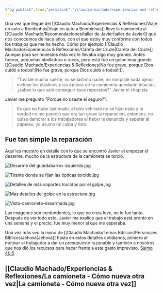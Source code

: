 ```yaml
---
{"dg-publish":true,"permalink":"/claudio-machado/experiencias-and-reflexiones/reparando-la-camioneta/","tags":["chapista","Camioneta"]}
---
```


Una vez que llegue del [[Claudio Machado/Experiencias & Reflexiones/Viaje en auto a Bombinhas\|Viaje en auto a Bombinhas]] lleve la camioneta al [[Claudio Machado/Recomendaciones/taller de Javier\|taller de Javier]] que nos conocemos de hace años, con el que estoy muy conforme con todos los trabajos que me ha hecho. Cómo por ejemplo [[Claudio Machado/Experiencias & Reflexiones/Careta del Cruze\|Careta del Cruze]] Aunque para ser honestos ésta vez le llevaba algo muy grande. Antes fueron, pequeñas abolladura o roces, pero está fue un golpe muy grande [[Claudio Machado/Experiencias & Reflexiones/No fue grave, porque Dios cuidó a todos!!\|No fue grave, porque Dios cuidó a todos!!]].

>"Tuviste mucha suerte, no se lastimó nadie, no rompiste nada ajeno, incluso los plásticos y las ópticas de tu camioneta quedaron intactas, ¿sabes lo que sale conseguir ésos repuestos?" Javier el chapista 

Javier me pregunto "Porque no usaste el seguro?".

>Es que no hubo lastimado, el otro vehículo no se hizo nada y la verdad no me pareció que era tan grave la reparación, entonces, no quise demorar a los trabajadores al hacer la denuncia y esperar al papeleo, yo asumo mi culpa y listo.

## Fue tan simple la reparación 
Aquí les muestro en detalle con lo que se encontró Javier al empezar el desarme, mucho de la estructura de la camioneta se torció.

![Desarme del guardabarros izquierdo.jpg](/img/user/Personal/Im%C3%A1genes/Desarme%20del%20guardabarros%20izquierdo.jpg)

![Tirante donde se fijan las ópticas torcido.jpg](/img/user/Personal/Im%C3%A1genes/Tirante%20donde%20se%20fijan%20las%20%C3%B3pticas%20torcido.jpg)

![Detalles de más soportes torcidos por el golpe.jpg](/img/user/Personal/Im%C3%A1genes/Detalles%20de%20m%C3%A1s%20soportes%20torcidos%20por%20el%20golpe.jpg)

![Mas detalles del golpe en la estructura.jpg](/img/user/Personal/Im%C3%A1genes/Mas%20detalles%20del%20golpe%20en%20la%20estructura.jpg)

![Vista-camioneta-desarmada.jpg](/img/user/Personal/Im%C3%A1genes/Vista-camioneta-desarmada.jpg)  

Las imágenes son contundentes, lo que yo creía leve, no lo fue tanto. Después de ver todo esto, Javier me explico que el trabajo está pronto en una semana y el precio, fue muy menor al que me esperaba.

Una vez más veo la mano de [[Claudio Machado/Temas Bíblicos/Personajes Bíblicos/Jehová\|Jehová]] hasta en estos detalles cotidianos, primero al motivar al trabajador a dar un presupuesto razonable y también a nosotros que nos dió los recursos para hacer frente a este gasto imprevisto. [Salmo 40:5](https://wol.jw.org/es/wol/b/r4/lp-s/nwtsty/19/40#v=19:40:5)

## [[Claudio Machado/Experiencias & Reflexiones/La camioneta - Cómo nueva otra vez\|La camioneta - Cómo nueva otra vez]]
